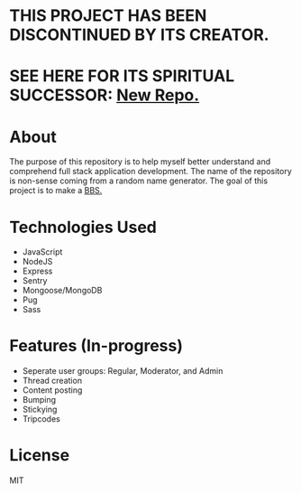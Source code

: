 # THIS PROJECT HAS BEEN DISCONTINUED BY ITS CREATOR.
# SEE HERE FOR ITS SPIRITUAL SUCCESSOR: [New Repo.](https://github.com/Yonkai/BBS)

# About
The purpose of this repository is to help myself better understand and comprehend full stack application development. The name of the repository is non-sense coming from a random name generator. The goal of this project is to make a [BBS.](https://en.wikipedia.org/wiki/Internet_forum)

# Technologies Used
 * JavaScript
 * NodeJS
 * Express
 * Sentry 
 * Mongoose/MongoDB
 * Pug
 * Sass
 
# Features (In-progress)
 * Seperate user groups: Regular, Moderator, and Admin
 * Thread creation
 * Content posting 
 * Bumping
 * Stickying
 * Tripcodes
 
# License 
MIT
